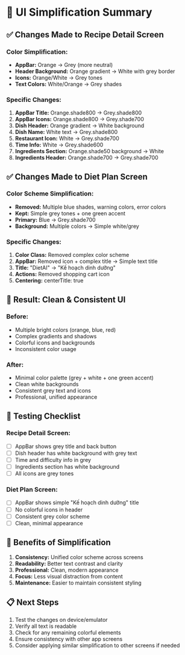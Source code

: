 # 🎨 UI Simplification Summary

## ✅ Changes Made to Recipe Detail Screen

### **Color Simplification:**
- **AppBar:** Orange → Grey (more neutral)
- **Header Background:** Orange gradient → White with grey border
- **Icons:** Orange/White → Grey tones
- **Text Colors:** White/Orange → Grey shades

### **Specific Changes:**
1. **AppBar Title:** Orange.shade800 → Grey.shade800
2. **AppBar Icons:** Orange.shade800 → Grey.shade700
3. **Dish Header:** Orange gradient → White background
4. **Dish Name:** White text → Grey.shade800
5. **Restaurant Icon:** White → Grey.shade700
6. **Time Info:** White → Grey.shade600
7. **Ingredients Section:** Orange.shade50 background → White
8. **Ingredients Header:** Orange.shade700 → Grey.shade700

## ✅ Changes Made to Diet Plan Screen

### **Color Scheme Simplification:**
- **Removed:** Multiple blue shades, warning colors, error colors
- **Kept:** Simple grey tones + one green accent
- **Primary:** Blue → Grey.shade700
- **Background:** Multiple colors → Simple white/grey

### **Specific Changes:**
1. **Color Class:** Removed complex color scheme
2. **AppBar:** Removed icon + complex title → Simple text title
3. **Title:** "DietAI" → "Kế hoạch dinh dưỡng"
4. **Actions:** Removed shopping cart icon
5. **Centering:** centerTitle: true

## 🎯 Result: Clean & Consistent UI

### **Before:**
- Multiple bright colors (orange, blue, red)
- Complex gradients and shadows
- Colorful icons and backgrounds
- Inconsistent color usage

### **After:**
- Minimal color palette (grey + white + one green accent)
- Clean white backgrounds
- Consistent grey text and icons
- Professional, unified appearance

## 📱 Testing Checklist

### **Recipe Detail Screen:**
- [ ] AppBar shows grey title and back button
- [ ] Dish header has white background with grey text
- [ ] Time and difficulty info in grey
- [ ] Ingredients section has white background
- [ ] All icons are grey tones

### **Diet Plan Screen:**
- [ ] AppBar shows simple "Kế hoạch dinh dưỡng" title
- [ ] No colorful icons in header
- [ ] Consistent grey color scheme
- [ ] Clean, minimal appearance

## 🔧 Benefits of Simplification

1. **Consistency:** Unified color scheme across screens
2. **Readability:** Better text contrast and clarity
3. **Professional:** Clean, modern appearance
4. **Focus:** Less visual distraction from content
5. **Maintenance:** Easier to maintain consistent styling

## 📋 Next Steps

1. Test the changes on device/emulator
2. Verify all text is readable
3. Check for any remaining colorful elements
4. Ensure consistency with other app screens
5. Consider applying similar simplification to other screens if needed
